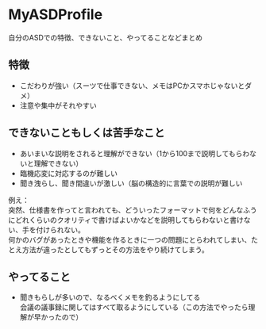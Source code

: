 # MyASDProfile
自分のASDでの特徴、できないこと、やってることなどまとめ

## 特徴
- こだわりが強い（スーツで仕事できない、メモはPCかスマホじゃないとダメ）
- 注意や集中がそれやすい

## できないこともしくは苦手なこと
- あいまいな説明をされると理解ができない（1から100まで説明してもらわないと理解できない）
- 臨機応変に対応するのが難しい
- 聞き洩らし、聞き間違いが激しい（脳の構造的に言葉での説明が難しい

例え：<br>
突然、仕様書を作ってと言われても、どういったフォーマットで何をどんなふうにどれくらいのクオリティで書けばよいかなどを説明してもらわないと書けない、手を付けられない。<br>
何かのバグがあったときや機能を作るときに一つの問題にとらわれてしまい、たとえ方法が違ったとしてもずっとその方法をやり続けてしまう。

## やってること
- 聞きもらしが多いので、なるべくメモを釣るようにしてる<br>
会議の議事録に関してはすべて取るようにしている（この方法でやったら理解が早かったので）
